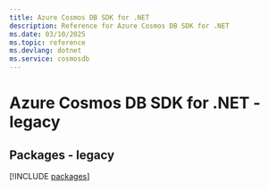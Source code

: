 ```yaml
---
title: Azure Cosmos DB SDK for .NET
description: Reference for Azure Cosmos DB SDK for .NET
ms.date: 03/10/2025
ms.topic: reference
ms.devlang: dotnet
ms.service: cosmosdb
---
```

# Azure Cosmos DB SDK for .NET - legacy
## Packages - legacy
[!INCLUDE [packages](cosmos-db-index.md)]